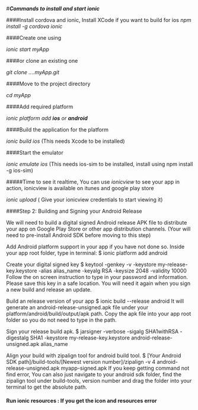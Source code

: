 #**_Commands to install and start ionic_** 

####Install cordova and ionic, Install XCode if you want to build for ios
_npm install -g cordova ionic_

####Create one using

_ionic start myApp_ 

####or clone an existing one

_git clone ....myApp.git_

####Move to the project directory

_cd myApp_

####Add required platform

_ionic platform add **ios** or **android**_

####Build the application for the platform

_ionic build ios_ (This needs Xcode to be installed)

####Start the emulator

_ionic emulate ios_ (This needs ios-sim to be installed, install using npm install -g ios-sim)

#####Time to see it realtime, You can use _ionicview_ to see your app in action, ionicview is available on itunes and google play store

_ionic upload_ ( Give your ionicview credentials to start viewing it)

####Step 2: Building and Signing your Android Release

We will need to build a digital signed Android release APK file to distribute your app on Google Play Store or other app distribution channels. (Your will need to pre-install Android SDK before moving to this step)

Add Android platform support in your app if you have not done so. Inside your app root folder, type in terminal: $ ionic platform add android

Create your digital signed key $ keytool -genkey -v -keystore my-release-key.keystore -alias alias_name -keyalg RSA -keysize 2048 -validity 10000 Follow the on screen instruction to type in your password and information. Please save this key in a safe location. You will need it again when you sign a new build and release an update.

Build an release version of your app $ ionic build --release android It will generate an android-release-unsigned.apk file under your platform/android/build/output/apk path. Copy the apk file into your app root folder so you do not need to type in the path.

Sign your release build apk. $ jarsigner -verbose -sigalg SHA1withRSA -digestalg SHA1 -keystore my-release-key.keystore android-release-unsigned.apk alias_name

Align your build with zipalign tool for android build tool. $ [Your Android SDK path]/build-tools/[Newest version number]/zipalign -v 4 android-release-unsigned.apk myapp-signed.apk If you keep getting command not find error, You can also just navigate to your android sdk folder, find the zipalign tool under build-tools, version number and drag the folder into your terminal to get the absolute path.

#### Run ionic resources : If you get the icon and resources error
